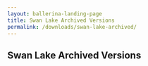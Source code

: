 ```yaml
---
layout: ballerina-landing-page
title: Swan Lake Archived Versions
permalink: /downloads/swan-lake-archived/
---
```

<script src="{{ "/js/download/swan_lake_archived_download.js" | prepend: site.baseurl }}"></script>
<link rel="stylesheet" href="/css/download-page.css" />
<div class="row cBallerina-io-Gray-row">
    <div class="container">
        <!-- <div class="cBallerina-archived-breadcrumbs">
            <div role="navigation" aria-label="breadcrumbs navigation">
                <ul class="wy-breadcrumbs" id="breadcrumb-list" >
                    <li><a href="/">Home</a> »</li>
                    <li><a href="/downloads">Downloads</a> »</li>
                    <li>Archived Versions</li>
                </ul>
            </div>
        </div> -->
        <div class="col-xs-12 col-sm-16 col-md-12 col-lg-12">
            <div class="cStandaloneInstallers" id="archived-versions">
                <h2>Swan Lake Archived Versions</h2>
                <!--<div class="cInstallers" style="height:150px">--> 
                <!--<h3 class="release-version">swan-lake-preview6</h3>
<div class="releases-row">
    <div class="col-xs-12 col-sm-16 col-md-6 col-lg-6 cLeftTable">-->

<!--This is an internal-only release.

</div>

<div class="clearfix"></div>
</div>
            </div>            
        </div>
    </div>
</div>
<style>
li.cVersionItem  {display: none !important;  }
</style>-->

